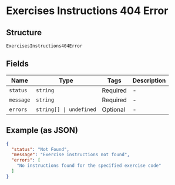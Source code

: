 
# Exercises Instructions 404 Error

## Structure

`ExercisesInstructions404Error`

## Fields

| Name | Type | Tags | Description |
|  --- | --- | --- | --- |
| `status` | `string` | Required | - |
| `message` | `string` | Required | - |
| `errors` | `string[] \| undefined` | Optional | - |

## Example (as JSON)

```json
{
  "status": "Not Found",
  "message": "Exercise instructions not found",
  "errors": [
    "No instructions found for the specified exercise code"
  ]
}
```

